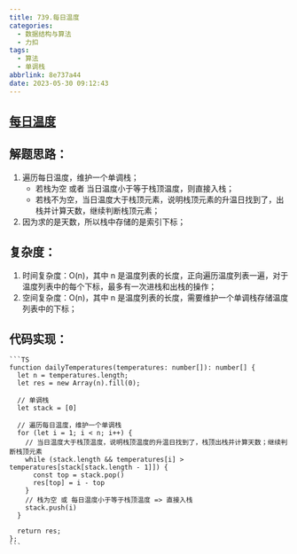 ```yaml
---
title: 739.每日温度
categories:
  - 数据结构与算法
  - 力扣
tags:
  - 算法
  - 单调栈
abbrlink: 8e737a44
date: 2023-05-30 09:12:43
---
```


## [每日温度](https://leetcode.cn/problems/daily-temperatures/)

## 解题思路：
1. 遍历每日温度，维护一个单调栈；
    - 若栈为空 或者 当日温度小于等于栈顶温度，则直接入栈；
    - 若栈不为空，当日温度大于栈顶元素，说明栈顶元素的升温日找到了，出栈并计算天数，继续判断栈顶元素；
2. 因为求的是天数，所以栈中存储的是索引下标；

## 复杂度：
1. 时间复杂度：O(n)，其中 n 是温度列表的长度，正向遍历温度列表一遍，对于温度列表中的每个下标，最多有一次进栈和出栈的操作；
2. 空间复杂度：O(n)，其中 n 是温度列表的长度，需要维护一个单调栈存储温度列表中的下标；

## 代码实现：
    ```TS
    function dailyTemperatures(temperatures: number[]): number[] {
      let n = temperatures.length;
      let res = new Array(n).fill(0);

      // 单调栈
      let stack = [0]

      // 遍历每日温度，维护一个单调栈
      for (let i = 1; i < n; i++) {
        // 当日温度大于栈顶温度，说明栈顶温度的升温日找到了，栈顶出栈并计算天数；继续判断栈顶元素
        while (stack.length && temperatures[i] > temperatures[stack[stack.length - 1]]) {
          const top = stack.pop()
          res[top] = i - top
        }
        // 栈为空 或 每日温度小于等于栈顶温度 => 直接入栈
        stack.push(i)
      }

      return res;
    };
    ```

